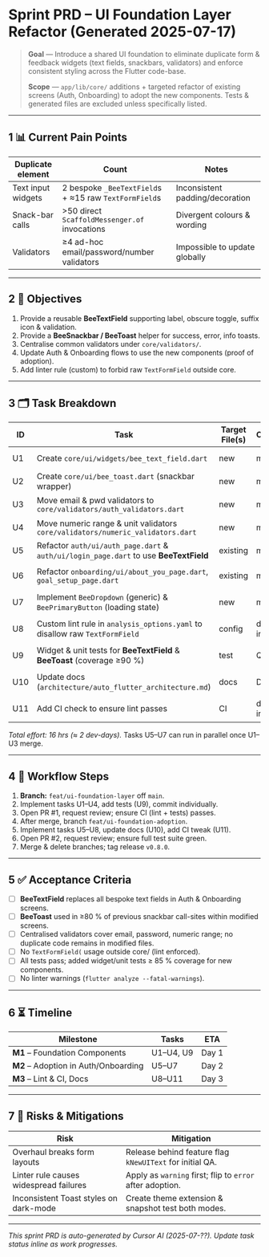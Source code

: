# Sprint PRD – UI Foundation Layer Refactor (Generated 2025-07-17)

> **Goal** — Introduce a shared UI foundation to eliminate duplicate form &
> feedback widgets (text fields, snackbars, validators) and enforce consistent
> styling across the Flutter code-base.
>
> **Scope** — `app/lib/core/` additions + targeted refactor of existing screens
> (Auth, Onboarding) to adopt the new components. Tests & generated files are
> excluded unless specifically listed.

---

## 1 📊 Current Pain Points

| Duplicate element  | Count                                                 | Notes                           |
| ------------------ | ----------------------------------------------------- | ------------------------------- |
| Text input widgets | 2 bespoke `_BeeTextField`s + ≈15 raw `TextFormField`s | Inconsistent padding/decoration |
| Snack-bar calls    | >50 direct `ScaffoldMessenger.of` invocations         | Divergent colours & wording     |
| Validators         | ≥4 ad-hoc email/password/number validators            | Impossible to update globally   |

---

## 2 🎯 Objectives

1. Provide a reusable **BeeTextField** supporting label, obscure toggle, suffix
   icon & validation.
2. Provide a **BeeSnackbar / BeeToast** helper for success, error, info toasts.
3. Centralise common validators under `core/validators/`.
4. Update Auth & Onboarding flows to use the new components (proof of adoption).
5. Add linter rule (custom) to forbid raw `TextFormField` outside core.

---

## 3 🗂 Task Breakdown

| ID  | Task                                                                                  | Target File(s) | Owner     | Est. hrs | Status      | Dependencies |
| --- | ------------------------------------------------------------------------------------- | -------------- | --------- | -------- | ----------- | ------------ |
| U1  | Create `core/ui/widgets/bee_text_field.dart`                                          | new            | mobile    | 2        | ✅ Complete | —            |
| U2  | Create `core/ui/bee_toast.dart` (snackbar wrapper)                                    | new            | mobile    | 2        | ✅ Complete | —            |
| U3  | Move email & pwd validators to `core/validators/auth_validators.dart`                 | new            | mobile    | 1        | ✅ Complete | —            |
| U4  | Move numeric range & unit validators `core/validators/numeric_validators.dart`        | new            | mobile    | 1        | ✅ Complete | —            |
| U5  | Refactor `auth/ui/auth_page.dart` & `auth/ui/login_page.dart` to use **BeeTextField** | existing       | mobile    | 2        | ✅ Complete | U1-U3        |
| U6  | Refactor `onboarding/ui/about_you_page.dart`, `goal_setup_page.dart`                  | existing       | mobile    | 2        | ⚪ Planned  | U1-U4        |
| U7  | Implement `BeeDropdown` (generic) & `BeePrimaryButton` (loading state)                | new            | mobile    | 2        | ⚪ Planned  | —            |
| U8  | Custom lint rule in `analysis_options.yaml` to disallow raw `TextFormField`           | config         | dev-infra | 1        | ⚪ Planned  | U1           |
| U9  | Widget & unit tests for **BeeTextField** & **BeeToast** (coverage ≥90 %)              | test           | QA        | 2        | ⚪ Planned  | U1, U2       |
| U10 | Update docs (`architecture/auto_flutter_architecture.md`)                             | docs           | DX        | 1        | ⚪ Planned  | All          |
| U11 | Add CI check to ensure lint passes                                                    | CI             | dev-infra | 1        | ⚪ Planned  | U8           |

_Total effort: 16 hrs (≈ 2 dev-days)._ Tasks U5–U7 can run in parallel once
U1–U3 merge.

---

## 4 🔄 Workflow Steps

1. **Branch:** `feat/ui-foundation-layer` off `main`.
2. Implement tasks U1–U4, add tests (U9), commit individually.
3. Open PR #1, request review; ensure CI (lint + tests) passes.
4. After merge, branch `feat/ui-foundation-adoption`.
5. Implement tasks U5–U8, update docs (U10), add CI tweak (U11).
6. Open PR #2, request review; ensure full test suite green.
7. Merge & delete branches; tag release `v0.8.0`.

---

## 5 ✅ Acceptance Criteria

- [ ] **BeeTextField** replaces all bespoke text fields in Auth & Onboarding
      screens.
- [ ] **BeeToast** used in ≥80 % of previous snackbar call-sites within modified
      screens.
- [ ] Centralised validators cover email, password, numeric range; no duplicate
      code remains in modified files.
- [ ] No `TextFormField(` usage outside core/ (lint enforced).
- [ ] All tests pass; added widget/unit tests ≥ 85 % coverage for new
      components.
- [ ] No linter warnings (`flutter analyze --fatal-warnings`).

---

## 6 ⏳ Timeline

| Milestone                            | Tasks     | ETA   |
| ------------------------------------ | --------- | ----- |
| **M1** – Foundation Components       | U1–U4, U9 | Day 1 |
| **M2** – Adoption in Auth/Onboarding | U5–U7     | Day 2 |
| **M3** – Lint & CI, Docs             | U8–U11    | Day 3 |

---

## 7 🚧 Risks & Mitigations

| Risk                                   | Mitigation                                                |
| -------------------------------------- | --------------------------------------------------------- |
| Overhaul breaks form layouts           | Release behind feature flag `kNewUIText` for initial QA.  |
| Linter rule causes widespread failures | Apply as `warning` first; flip to `error` after adoption. |
| Inconsistent Toast styles on dark-mode | Create theme extension & snapshot test both modes.        |

---

_This sprint PRD is auto-generated by Cursor AI (2025-07-??). Update task status
inline as work progresses._
